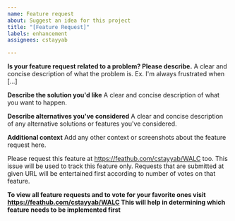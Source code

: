 ```yaml
---
name: Feature request
about: Suggest an idea for this project
title: "[Feature Request]"
labels: enhancement
assignees: cstayyab

---
```


**Is your feature request related to a problem? Please describe.**
A clear and concise description of what the problem is. Ex. I'm always frustrated when [...]

**Describe the solution you'd like**
A clear and concise description of what you want to happen.

**Describe alternatives you've considered**
A clear and concise description of any alternative solutions or features you've considered.

**Additional context**
Add any other context or screenshots about the feature request here.

Please request this feature at https://feathub.com/cstayyab/WALC too. This issue will be used to track this feature only. Requests that are submitted at given URL will be entertained first according to number of votes on that feature.

**To view all feature requests and to vote for your favorite ones visit https://feathub.com/cstayyab/WALC This will help in determining which feature needs to be implemented first**
